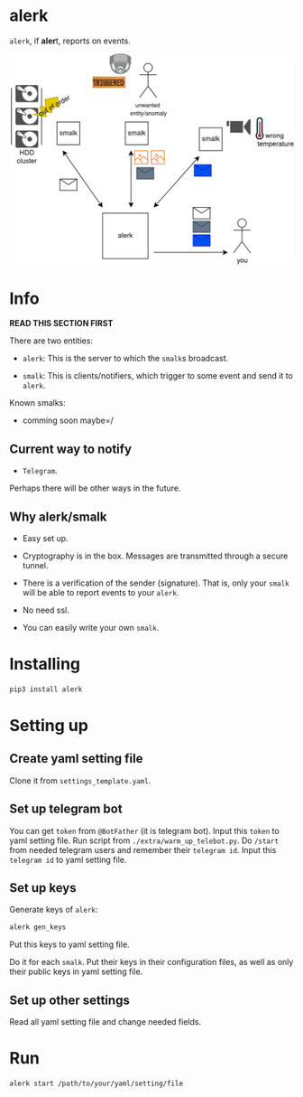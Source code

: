 # alerk

`alerk`, if **aler**t, reports on events.

![](imgs/intro.drawio.png)

# Info

**READ THIS SECTION FIRST**

There are two entities:

- `alerk`: This is the server to which the `smalk`s broadcast.

- `smalk`: This is clients/notifiers, which trigger to some event and send it to `alerk`.

Known smalks:

- comming soon maybe=/

## Current way to notify

- `Telegram`. 

Perhaps there will be other ways in the future.

## Why alerk/smalk

- Easy set up.

- Cryptography is in the box. Messages are transmitted through a secure tunnel.

- There is a verification of the sender (signature). That is, only your `smalk` will be able to report events to your `alerk`.

- No need ssl.

- You can easily write your own `smalk`.

# Installing

```bash
pip3 install alerk
```

# Setting up

## Create yaml setting file

Clone it from `settings_template.yaml`.

## Set up telegram bot

You can get `token` from `@BotFather` (it is telegram bot).
Input this `token` to yaml setting file.
Run script from `./extra/warm_up_telebot.py`. Do `/start` from needed telegram users and remember their `telegram id`.
Input this `telegram id` to yaml setting file.

## Set up keys

Generate keys of `alerk`:

```bash
alerk gen_keys
```

Put this keys to yaml setting file.

Do it for each `smalk`. Put their keys in their configuration files, as well as only their public keys in yaml setting file.

## Set up other settings

Read all yaml setting file and change needed fields.

# Run

```bash
alerk start /path/to/your/yaml/setting/file
```
